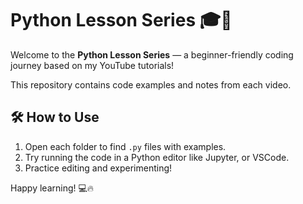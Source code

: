 # Python Lesson Series 🎓🐍

Welcome to the **Python Lesson Series** — a beginner-friendly coding journey based on my YouTube tutorials!

This repository contains code examples and notes from each video.

## 🛠️ How to Use

1. Open each folder to find `.py` files with examples.
2. Try running the code in a Python editor like Jupyter, or VSCode.
3. Practice editing and experimenting!

Happy learning! 💻🔥
